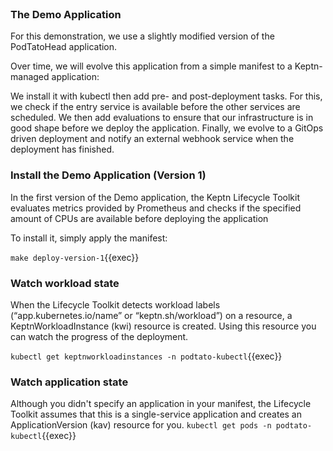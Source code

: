 <br>

### The Demo Application
For this demonstration, we use a slightly modified version of the PodTatoHead application.

Over time, we will evolve this application from a simple manifest to a Keptn-managed application:

We install it with kubectl then add pre- and post-deployment tasks.
For this, we check if the entry service is available before the other services are scheduled.
We then add evaluations to ensure that our infrastructure is in good shape before we deploy the application.
Finally, we evolve to a GitOps driven deployment and notify an external webhook service when the deployment has finished.


### Install the Demo Application (Version 1)
In the first version of the Demo application, the Keptn Lifecycle Toolkit evaluates metrics provided by Prometheus and checks if the specified amount of CPUs are available before deploying the application

To install it, simply apply the manifest:

`make deploy-version-1`{{exec}}

### Watch workload state
When the Lifecycle Toolkit detects workload labels (“app.kubernetes.io/name” or “keptn.sh/workload”) on a resource, a KeptnWorkloadInstance (kwi) resource is created. Using this resource you can watch the progress of the deployment.

`kubectl get keptnworkloadinstances -n podtato-kubectl`{{exec}}

### Watch application state
Although you didn't specify an application in your manifest, the Lifecycle Toolkit assumes that this is a single-service application and creates an ApplicationVersion (kav) resource for you.
`kubectl get pods -n podtato-kubectl`{{exec}}

